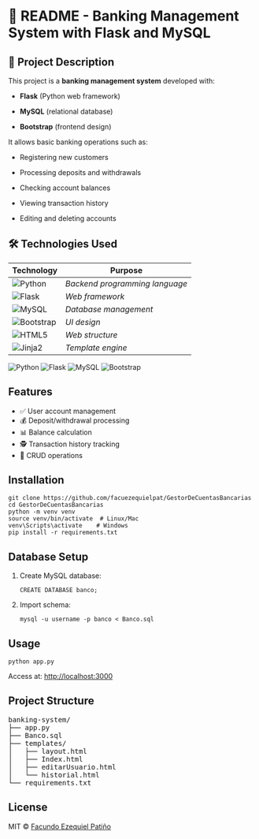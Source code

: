 # 📝 README - Banking Management System with Flask and MySQL
## 📌 Project Description
This project is a **banking management system** developed with:

- **Flask** (Python web framework)

- **MySQL** (relational database)

- **Bootstrap** (frontend design)

It allows basic banking operations such as:

- Registering new customers

- Processing deposits and withdrawals

- Checking account balances

- Viewing transaction history

- Editing and deleting accounts

## 🛠️ Technologies Used

| Technology        | Purpose |
|-------------------|---------|
|![Python](https://img.shields.io/badge/Python-3776AB?style=for-the-badge&logo=python&logoColor=white)| _Backend programming language_
![Flask](https://img.shields.io/badge/Flask-000000?style=for-the-badge&logo=flask&logoColor=white)| _Web framework_
![MySQL](https://img.shields.io/badge/MySQL-005C84?style=for-the-badge&logo=mysql&logoColor=white)| _Database management_
![Bootstrap](https://img.shields.io/badge/Bootstrap-563D7C?style=for-the-badge&logo=bootstrap&logoColor=white)| _UI design_
![HTML5](https://img.shields.io/badge/HTML5-E34F26?style=for-the-badge&logo=html5&logoColor=white)| _Web structure_
![Jinja2](https://img.shields.io/badge/Jinja2-B41717?style=for-the-badge&logo=jinja&logoColor=white)| _Template engine_



 <!DOCTYPE html>
<html lang="en">
<body>
    <p>
        <img src="https://img.shields.io/badge/Python-3776AB?style=for-the-badge&logo=python&logoColor=white" alt="Python">
        <img src="https://img.shields.io/badge/Flask-000000?style=for-the-badge&logo=flask&logoColor=white" alt="Flask">
        <img src="https://img.shields.io/badge/MySQL-005C84?style=for-the-badge&logo=mysql&logoColor=white" alt="MySQL">
        <img src="https://img.shields.io/badge/Bootstrap-563D7C?style=for-the-badge&logo=bootstrap&logoColor=white" alt="Bootstrap">
    </p>
    </ul>
    <h2 id="features">Features</h2>
    <ul class="feature-list">
        <li>✅ User account management</li>
        <li>💰 Deposit/withdrawal processing</li>
        <li>📊 Balance calculation</li>
        <li>🕵️ Transaction history tracking</li>
        <li>🔄 CRUD operations</li>
    </ul>
    <h2 id="installation">Installation</h2>
    <pre><code>git clone https://github.com/facuezequielpat/GestorDeCuentasBancarias
cd GestorDeCuentasBancarias
python -m venv venv
source venv/bin/activate  # Linux/Mac
venv\Scripts\activate    # Windows
pip install -r requirements.txt</code></pre>
    <h2 id="database-setup">Database Setup</h2>
    <ol>
        <li>Create MySQL database:
            <pre><code>CREATE DATABASE banco;</code></pre>
        </li>
        <li>Import schema:
            <pre><code>mysql -u username -p banco < Banco.sql</code></pre>
        </li>
    </ol>
    <h2 id="usage">Usage</h2>
    <pre><code>python app.py</code></pre>
    <p>Access at: <a href="http://localhost:3000">http://localhost:3000</a></p>
    <h2 id="project-structure">Project Structure</h2>
    <pre>banking-system/
├── app.py
├── Banco.sql
├── templates/
│   ├── layout.html
│   ├── Index.html
│   ├── editarUsuario.html
│   └── historial.html
└── requirements.txt</pre>
    <h2 id="license">License</h2>
    <p>MIT © <a href="https://github.com/facuezequielpat">Facundo Ezequiel Patiño</a></p>
</body>
</html>
